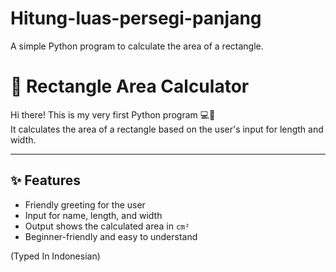 # Hitung-luas-persegi-panjang
A simple Python program to calculate the area of a rectangle.
# 📐 Rectangle Area Calculator
Hi there! This is my very first Python program 💻🌱  
It calculates the area of a rectangle based on the user's input for length and width.

---

## ✨ Features
- Friendly greeting for the user
- Input for name, length, and width
- Output shows the calculated area in `cm²`
- Beginner-friendly and easy to understand

(Typed In Indonesian)
